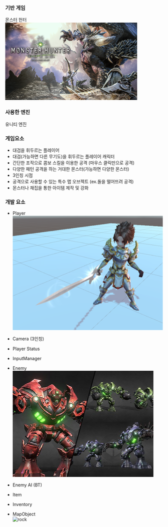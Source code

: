 ### 기반 게임
몬스터 헌터  
![MH](Images/MonsterHunter.png)
### 사용한 엔진
유니티 엔진

### 게임요소
- 대검을 휘두르는 플레이어
- 대검(가능하면 다른 무기도)을 휘두르는 플레이어 캐릭터
- 간단한 조작으로 콤보 스킬을 이용한 공격 (마우스 클릭만으로 공격)
- 다양한 패턴 공격을 하는 거대한 몬스터(가능하면 다양한 몬스터)
- 3인칭 시점
- 공격으로 사용할 수 있는 특수 맵 오브젝트 (ex.돌을 떨어뜨려 공격)
- 몬스터나 채집을 통한 아이템 제작 및 강화


### 개발 요소
- Player  
![Player](Images/Player.png)

- Camera (3인칭)
- Player Status
- InputManager
- Enemy  
![Enemy](Images/Rob.jpg)

- Enemy AI (BT)
- Item
- Inventory
- MapObject  
![rock](Images/그림4.gif)
